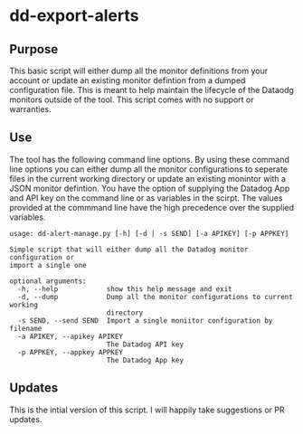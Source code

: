 # dd-export-alerts
## Purpose
This basic script will either dump all the monitor definitions from your account or update an existing monitor defintion from a dumped configuration file.   This is meant to help maintain the lifecycle of the Dataodg monitors outside of the tool.    This script comes with no support or warranties.   

## Use
The tool has the following command line options.   By using these command line options you can either dump all the monitor configurations to seperate files in the current working directory or update an existing monintor with a JSON monitor defintion.    You have the option of supplying the Datadog App and API key on the command line or as variables in the scirpt.    The values provided at the commmand line have the high precedence over the supplied variables. 

```
usage: dd-alert-manage.py [-h] [-d | -s SEND] [-a APIKEY] [-p APPKEY]

Simple script that will either dump all the Datadog monitor configuration or
import a single one

optional arguments:
  -h, --help            show this help message and exit
  -d, --dump            Dump all the monitor configurations to current working
                        directory
  -s SEND, --send SEND  Import a single moniitor configuration by filename
  -a APIKEY, --apikey APIKEY
                        The Datadog API key
  -p APPKEY, --appkey APPKEY
                        The Datadog App key
```   

## Updates
This is the intial version of this script.   I will happily take suggestions or PR updates.   



